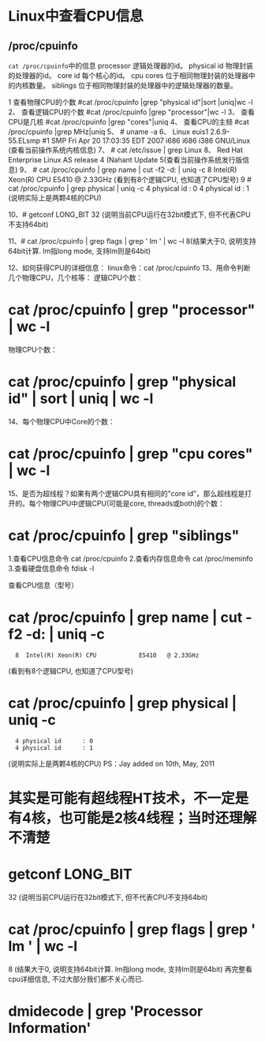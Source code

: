 # Linux中查看CPU信息


## /proc/cpuinfo

`cat /proc/cpuinfo`中的信息
processor       逻辑处理器的id。
physical id    物理封装的处理器的id。
core id        每个核心的id。
cpu cores      位于相同物理封装的处理器中的内核数量。
siblings       位于相同物理封装的处理器中的逻辑处理器的数量。
  
1 查看物理CPU的个数
#cat /proc/cpuinfo |grep "physical id"|sort |uniq|wc -l
2、   查看逻辑CPU的个数
#cat /proc/cpuinfo |grep "processor"|wc -l
3、  查看CPU是几核
#cat /proc/cpuinfo |grep "cores"|uniq
4、  查看CPU的主频
#cat /proc/cpuinfo |grep MHz|uniq 
5、  # uname -a
6、  Linux euis1 2.6.9-55.ELsmp #1 SMP Fri Apr 20 17:03:35 EDT 2007 i686 i686 i386 GNU/Linux
  (查看当前操作系统内核信息)
7、  # cat /etc/issue | grep Linux
8、  Red Hat Enterprise Linux AS release 4 (Nahant Update 5(查看当前操作系统发行版信息)
9、  # cat /proc/cpuinfo | grep name | cut -f2 -d: | uniq -c
     8  Intel(R) Xeon(R) CPU   E5410   @ 2.33GHz
    (看到有8个逻辑CPU, 也知道了CPU型号)
     9   # cat /proc/cpuinfo | grep physical | uniq -c
     4   physical id      : 0
     4 physical id      : 1
(说明实际上是两颗4核的CPU)
 
10、# getconf LONG_BIT
    32
       (说明当前CPU运行在32bit模式下, 但不代表CPU不支持64bit)
 
11、# cat /proc/cpuinfo | grep flags | grep ' lm ' | wc –l
8(结果大于0, 说明支持64bit计算. lm指long mode, 支持lm则是64bit)
 
12、如何获得CPU的详细信息：
  linux命令：cat /proc/cpuinfo
13、用命令判断几个物理CPU，几个核等：
  逻辑CPU个数：
   # cat /proc/cpuinfo | grep "processor" | wc -l
  物理CPU个数：
   # cat /proc/cpuinfo | grep "physical id" | sort | uniq | wc -l
14、每个物理CPU中Core的个数：
   # cat /proc/cpuinfo | grep "cpu cores" | wc -l
15、是否为超线程？如果有两个逻辑CPU具有相同的”core id”，那么超线程是打开的。每个物理CPU中逻辑CPU(可能是core, threads或both)的个数：
# cat /proc/cpuinfo | grep "siblings"
 
  1.查看CPU信息命令
  cat /proc/cpuinfo
  2.查看内存信息命令
  cat /proc/meminfo
  3.查看硬盘信息命令
  fdisk -l

查看CPU信息（型号）
# cat /proc/cpuinfo | grep name | cut -f2 -d: | uniq -c
      8  Intel(R) Xeon(R) CPU            E5410   @ 2.33GHz
(看到有8个逻辑CPU, 也知道了CPU型号)

# cat /proc/cpuinfo | grep physical | uniq -c
      4 physical id      : 0
      4 physical id      : 1
(说明实际上是两颗4核的CPU)
PS：Jay added on 10th, May, 2011
# 其实是可能有超线程HT技术，不一定是有4核，也可能是2核4线程；当时还理解不清楚

# getconf LONG_BIT
   32
(说明当前CPU运行在32bit模式下, 但不代表CPU不支持64bit)

# cat /proc/cpuinfo | grep flags | grep ' lm ' | wc -l
   8
(结果大于0, 说明支持64bit计算. lm指long mode, 支持lm则是64bit)
再完整看cpu详细信息, 不过大部分我们都不关心而已.
# dmidecode | grep 'Processor Information'

